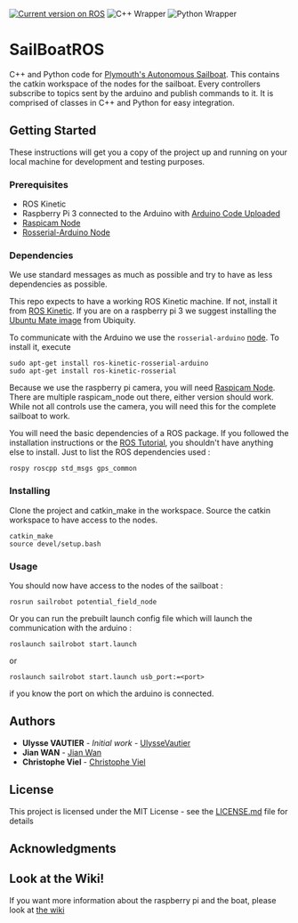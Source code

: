 [![Current version on ROS](https://img.shields.io/badge/ROS-Kinetic-blue.svg)](http://wiki.ros.org/kinetic)
![C++ Wrapper](https://img.shields.io/badge/C%2B%2B-100%25-brightgreen.svg)
![Python Wrapper](https://img.shields.io/badge/Python-80%25-green.svg)

# SailBoatROS

C++ and Python code for [Plymouth's Autonomous Sailboat](http://165.227.238.42/). This contains the catkin workspace of the nodes for the sailboat. Every controllers subscribe to topics sent by the arduino and publish commands to it. It is comprised of classes in C++ and Python for easy integration.

## Getting Started

These instructions will get you a copy of the project up and running on your local machine for development and testing purposes.

### Prerequisites

- ROS Kinetic
- Raspberry Pi 3 connected to the Arduino with [Arduino Code Uploaded](https://github.com/Plymouth-Sailboat/SailBoatArduinoInterface)
- [Raspicam Node](https://github.com/UbiquityRobotics/raspicam_node)
- [Rosserial-Arduino Node](http://wiki.ros.org/rosserial_arduino)

### Dependencies

We use standard messages as much as possible and try to have as less dependencies as possible.

This repo expects to have a working ROS Kinetic machine. If not, install it from [ROS Kinetic](http://wiki.ros.org/kinetic/Installation). If you are on a raspberry pi 3 we suggest installing the [Ubuntu Mate image](https://downloads.ubiquityrobotics.com/) from Ubiquity.

To communicate with the Arduino we use the `rosserial-arduino` [node](http://wiki.ros.org/rosserial_arduino). To install it, execute 
```
sudo apt-get install ros-kinetic-rosserial-arduino
sudo apt-get install ros-kinetic-rosserial
```

Because we use the raspberry pi camera, you will need [Raspicam Node](https://github.com/UbiquityRobotics/raspicam_node). There are multiple raspicam_node out there, either version should work. While not all controls use the camera, you will need this for the complete sailboat to work.

You will need the basic dependencies of a ROS package. If you followed the installation instructions or the [ROS Tutorial](http://wiki.ros.org/ROS/Tutorials), you shouldn't have anything else to install. Just to list the ROS dependencies used :

```
rospy roscpp std_msgs gps_common
```

### Installing

Clone the project and catkin_make in the workspace. Source the catkin workspace to have access to the nodes.

```
catkin_make
source devel/setup.bash
```

### Usage

You should now have access to the nodes of the sailboat :

```
rosrun sailrobot potential_field_node
```

Or you can run the prebuilt launch config file which will launch the communication with the arduino :

```
roslaunch sailrobot start.launch
```

or

```
roslaunch sailrobot start.launch usb_port:=<port>
```

if you know the port on which the arduino is connected.

## Authors

* **Ulysse VAUTIER** - *Initial work* - [UlysseVautier](https://github.com/UlysseVautier)
* **Jian WAN** - [Jian Wan](https://www.plymouth.ac.uk/staff/jian-wan)
* **Christophe Viel** - [Christophe Viel](https://www.researchgate.net/profile/Christophe_Viel)

## License

This project is licensed under the MIT License - see the [LICENSE.md](LICENSE.md) file for details

## Acknowledgments

## Look at the Wiki!
If you want more information about the raspberry pi and the boat, please look at [the wiki](https://github.com/Plymouth-Sailboat/SailBoatROS/wiki)
